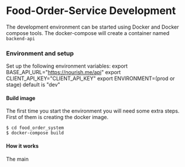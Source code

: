 # Food-Order-Service Development
The development environment can be started using Docker and Docker compose
tools. The docker-compose will create a container named `backend-api`

### Environment and setup
Set up the following environment variables:
export BASE_API_URL="https://nourish.me/api"
export CLIENT_API_KEY="CLIENT_API_KEY"
export ENVIRONMENT=(prod or stage) default is "dev"

#### Build image

The first time you start the environment you will need some extra steps. First
of them is creating the docker image.
```
$ cd food_order_system
$ docker-compose build
```

#### How it works
The main

